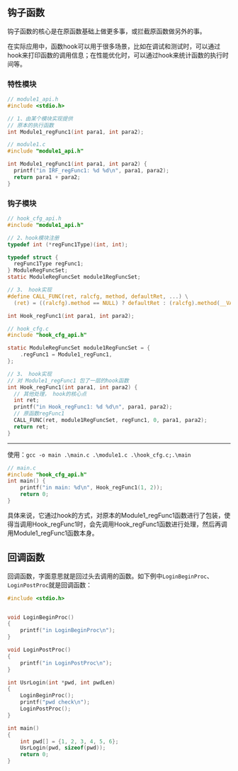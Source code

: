 ## 钩子函数

钩子函数的核心是在原函数基础上做更多事，或拦截原函数做另外的事。

在实际应用中，函数hook可以用于很多场景，比如在调试和测试时，可以通过hook来打印函数的调用信息；在性能优化时，可以通过hook来统计函数的执行时间等。



### 特性模块

```c
// module1_api.h
#include <stdio.h>

// 1、由某个模块实现提供
// 原本的执行函数
int Module1_regFunc1(int para1, int para2);
```



```c
// module1.c
#include "module1_api.h"

int Module1_regFunc1(int para1, int para2) {
  printf("in IRF_regFunc1: %d %d\n", para1, para2);
  return para1 + para2;
}
```





### 钩子模块



```c
// hook_cfg_api.h
#include "module1_api.h"

// 2、hook模块注册
typedef int (*regFunc1Type)(int, int);

typedef struct {
  regFunc1Type regFunc1;
} ModuleRegFuncSet;
static ModuleRegFuncSet module1RegFuncSet;

// 3、 hook实现
#define CALL_FUNC(ret, ralcfg, method, defaultRet, ...) \
  (ret) = ((ralcfg).method == NULL) ? defaultRet : (ralcfg).method(__VA_ARGS__)

int Hook_regFunc1(int para1, int para2);
```





```c
// hook_cfg.c
#include "hook_cfg_api.h"

static ModuleRegFuncSet module1RegFuncSet = {
    .regFunc1 = Module1_regFunc1,
};

// 3、 hook实现
// 对 Module1_regFunc1 包了一层的hook函数
int Hook_regFunc1(int para1, int para2) {
  // 其他处理， hook的核心点
  int ret;
  printf("in Hook_regFunc1: %d %d\n", para1, para2);
  // 原函数regFunc1
  CALL_FUNC(ret, module1RegFuncSet, regFunc1, 0, para1, para2);
  return ret;
}
```



---



使用：`gcc -o main .\main.c .\module1.c .\hook_cfg.c;.\main`

```c
// main.c
#include "hook_cfg_api.h"
int main() {
    printf("in main: %d\n", Hook_regFunc1(1, 2));
    return 0;
}
```

具体来说，它通过hook的方式，对原本的Module1_regFunc1函数进行了包装，使得当调用Hook_regFunc1时，会先调用Hook_regFunc1函数进行处理，然后再调用Module1_regFunc1函数本身。

## 回调函数



回调函数，字面意思就是回过头去调用的函数。如下例中`LoginBeginProc`、`LoginPostProc`就是回调函数：

```c
#include <stdio.h>


void LoginBeginProc()
{
    printf("in LoginBeginProc\n");
}

void LoginPostProc()
{
    printf("in LoginPostProc\n");
}

int UsrLogin(int *pwd, int pwdLen)
{
	LoginBeginProc();
	printf("pwd check\n");
	LoginPostProc();
}

int main()
{
    int pwd[] = {1, 2, 3, 4, 5, 6};
    UsrLogin(pwd, sizeof(pwd));
    return 0;
}
```

